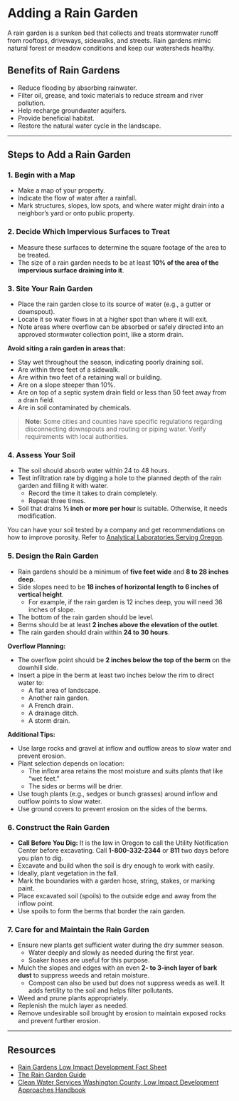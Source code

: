 # Adding a Rain Garden

A rain garden is a sunken bed that collects and treats stormwater runoff from rooftops, driveways, sidewalks, and streets. Rain gardens mimic natural forest or meadow conditions and keep our watersheds healthy.

## Benefits of Rain Gardens

- Reduce flooding by absorbing rainwater.
- Filter oil, grease, and toxic materials to reduce stream and river pollution.
- Help recharge groundwater aquifers.
- Provide beneficial habitat.
- Restore the natural water cycle in the landscape.

---

## Steps to Add a Rain Garden

### 1. Begin with a Map

- Make a map of your property.
- Indicate the flow of water after a rainfall.
- Mark structures, slopes, low spots, and where water might drain into a neighbor’s yard or onto public property.

### 2. Decide Which Impervious Surfaces to Treat

- Measure these surfaces to determine the square footage of the area to be treated.
- The size of a rain garden needs to be at least **10% of the area of the impervious surface draining into it**.

### 3. Site Your Rain Garden

- Place the rain garden close to its source of water (e.g., a gutter or downspout).
- Locate it so water flows in at a higher spot than where it will exit.
- Note areas where overflow can be absorbed or safely directed into an approved stormwater collection point, like a storm drain.

**Avoid siting a rain garden in areas that:**

- Stay wet throughout the season, indicating poorly draining soil.
- Are within three feet of a sidewalk.
- Are within two feet of a retaining wall or building.
- Are on a slope steeper than 10%.
- Are on top of a septic system drain field or less than 50 feet away from a drain field.
- Are in soil contaminated by chemicals.

> **Note:** Some cities and counties have specific regulations regarding disconnecting downspouts and routing or piping water. Verify requirements with local authorities.

### 4. Assess Your Soil

- The soil should absorb water within 24 to 48 hours.
- Test infiltration rate by digging a hole to the planned depth of the rain garden and filling it with water.
  - Record the time it takes to drain completely.
  - Repeat three times.
- Soil that drains **½ inch or more per hour** is suitable. Otherwise, it needs modification.

You can have your soil tested by a company and get recommendations on how to improve porosity. Refer to [Analytical Laboratories Serving Oregon](https://catalog.extension.oregonstate.edu/sites/catalog/files/project/pdf/em8677.pdf).

### 5. Design the Rain Garden

- Rain gardens should be a minimum of **five feet wide** and **8 to 28 inches deep**.
- Side slopes need to be **18 inches of horizontal length to 6 inches of vertical height**.
  - For example, if the rain garden is 12 inches deep, you will need 36 inches of slope.
- The bottom of the rain garden should be level.
- Berms should be at least **2 inches above the elevation of the outlet**.
- The rain garden should drain within **24 to 30 hours**.

**Overflow Planning:**

- The overflow point should be **2 inches below the top of the berm** on the downhill side.
- Insert a pipe in the berm at least two inches below the rim to direct water to:
  - A flat area of landscape.
  - Another rain garden.
  - A French drain.
  - A drainage ditch.
  - A storm drain.

**Additional Tips:**

- Use large rocks and gravel at inflow and outflow areas to slow water and prevent erosion.
- Plant selection depends on location:
  - The inflow area retains the most moisture and suits plants that like “wet feet.”
  - The sides or berms will be drier.
- Use tough plants (e.g., sedges or bunch grasses) around inflow and outflow points to slow water.
- Use ground covers to prevent erosion on the sides of the berms.

### 6. Construct the Rain Garden

- **Call Before You Dig:** It is the law in Oregon to call the Utility Notification Center before excavating. Call **1-800-332-2344** or **811** two days before you plan to dig.
- Excavate and build when the soil is dry enough to work with easily.
- Ideally, plant vegetation in the fall.
- Mark the boundaries with a garden hose, string, stakes, or marking paint.
- Place excavated soil (spoils) to the outside edge and away from the inflow point.
- Use spoils to form the berms that border the rain garden.

### 7. Care for and Maintain the Rain Garden

- Ensure new plants get sufficient water during the dry summer season.
  - Water deeply and slowly as needed during the first year.
  - Soaker hoses are useful for this purpose.
- Mulch the slopes and edges with an even **2- to 3-inch layer of bark dust** to suppress weeds and retain moisture.
  - Compost can also be used but does not suppress weeds as well. It adds fertility to the soil and helps filter pollutants.
- Weed and prune plants appropriately.
- Replenish the mulch layer as needed.
- Remove undesirable soil brought by erosion to maintain exposed rocks and prevent further erosion.

---

## Resources

- [Rain Gardens Low Impact Development Fact Sheet](https://catalog.extension.oregonstate.edu/sites/catalog/files/project/pdf/em9207.pdf)
- [The Rain Garden Guide](https://seagrant.oregonstate.edu/sgpubs/oregon-rain-garden-guide)
- [Clean Water Services Washington County, Low Impact Development Approaches Handbook](https://cleanwaterservices.org/development/dnc/lida/)
